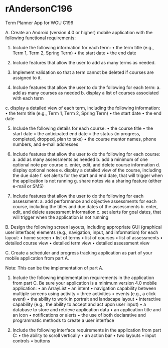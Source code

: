 # rAndersonC196

 Term Planner App for WGU C196

A. Create an Android (version 4.0 or higher) mobile application with the following functional requirements:

1. Include the following information for each  term:
•  the term title (e.g., Term 1, Term 2, Spring Term)
•  the start date
•  the end date

2. Include features that allow the user to add as many terms as needed.

3. Implement validation so that a term cannot be deleted if courses are assigned to it.

4. Include features that allow the user to do the following for each  term:
a. add as many courses as needed
b. display a list of courses associated with each  term

c. display a detailed view of each  term, including the following information:
•  the term title (e.g., Term 1, Term 2, Spring Term)
•  the start date
•  the end date

5. Include the following details for each  course:
•  the course title
•  the start date
•  the anticipated end date
•  the status (in progress, completed, dropped, plan to take)
•  the course mentor names, phone numbers, and e-mail addresses

6. Include features that allow the user to do the following for each  course:
a. add as many assessments as needed
b. add a minimum of one optional note per course
c. enter, edit, and delete course information
d. display optional notes
e. display a detailed view of the course, including the due date
f. set alerts for the start and end date, that will trigger when the application is not running
g. share notes via a sharing feature (either e-mail or SMS)

7. Include features that allow the user to do the following for each  assessment:
a. add performance and objective assessments for each  course, including the titles and due dates of the assessments
b. enter, edit, and delete assessment information
c. set alerts for goal dates, that will trigger when the application is not running

B. Design the following screen layouts, including appropriate GUI (graphical user interface) elements (e.g., navigation, input, and information) for each  layout:
•  home screen
•  list of terms
•  list of courses
•  list of assessments
•  detailed course view
•  detailed term view
•  detailed assessment view

C. Create a scheduler and progress tracking application as part of your mobile application from part A.

Note: This can be the implementation of part A.

1. Include the following implementation requirements in the application from part C. Be sure your application is a minimum version 4.0 mobile application:
•  an ArrayList
•  an intent
•  navigation capability between multiple screens using activity
•  three activities
•  events (e.g., a click event)
•  the ability to work in portrait and landscape layout
•  interactive capability (e.g., the ability to accept and act upon user input)
•  a database to store and retrieve application data
•  an application title and an icon
•  notifications or alerts
•  the use of both declarative and programmatic methods to create a user interface

2. Include the following interface requirements in the application from part C:
•  the ability to scroll vertically
•  an action bar
•  two layouts
•  input controls
•  buttons


